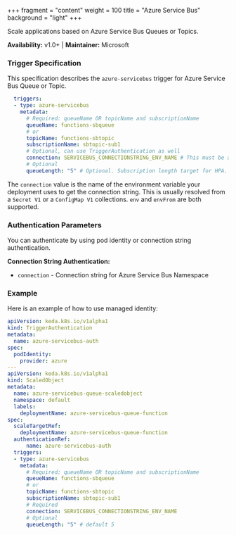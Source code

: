 +++
fragment = "content"
weight = 100
title = "Azure Service Bus"
background = "light"
+++

Scale applications based on Azure Service Bus Queues or Topics.

**Availability:** v1.0+ | **Maintainer:** Microsoft

<!--more-->

### Trigger Specification

This specification describes the `azure-servicebus` trigger for Azure Service Bus Queue or Topic.

```yaml
  triggers:
  - type: azure-servicebus
    metadata:
      # Required: queueName OR topicName and subscriptionName
      queueName: functions-sbqueue
      # or
      topicName: functions-sbtopic
      subscriptionName: sbtopic-sub1
      # Optional, can use TriggerAuthentication as well
      connection: SERVICEBUS_CONNECTIONSTRING_ENV_NAME # This must be a connection string for a queue itself, and not a namespace level (e.g. RootAccessPolicy) connection string [#215](https://github.com/kedacore/keda/issues/215)
      # Optional
      queueLength: "5" # Optional. Subscription length target for HPA. Default: 5 messages
```

The `connection` value is the name of the environment variable your deployment uses to get the connection string. This is usually resolved from a `Secret V1` or a `ConfigMap V1` collections. `env` and `envFrom` are both supported.

### Authentication Parameters

You can authenticate by using pod identity or connection string authentication.

**Connection String Authentication:**

- `connection` - Connection string for Azure Service Bus Namespace

### Example

Here is an example of how to use managed identity:

```yaml
apiVersion: keda.k8s.io/v1alpha1
kind: TriggerAuthentication
metadata:
  name: azure-servicebus-auth
spec:
  podIdentity:
    provider: azure
---
apiVersion: keda.k8s.io/v1alpha1
kind: ScaledObject
metadata:
  name: azure-servicebus-queue-scaledobject
  namespace: default
  labels:
    deploymentName: azure-servicebus-queue-function
spec:
  scaleTargetRef:
    deploymentName: azure-servicebus-queue-function
  authenticationRef:
      name: azure-servicebus-auth
  triggers:
  - type: azure-servicebus
    metadata:
      # Required: queueName OR topicName and subscriptionName
      queueName: functions-sbqueue
      # or
      topicName: functions-sbtopic
      subscriptionName: sbtopic-sub1
      # Required
      connection: SERVICEBUS_CONNECTIONSTRING_ENV_NAME
      # Optional
      queueLength: "5" # default 5
```